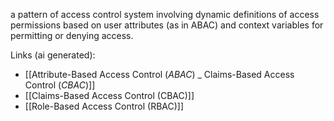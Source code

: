 a pattern of access control system involving dynamic definitions of access permissions based on user attributes (as in ABAC) and context variables for permitting or denying access.

Links (ai generated):
 - [[Attribute-Based Access Control (_ABAC_) _ Claims-Based Access Control (_CBAC_)]]
 - [[Claims-Based Access Control (CBAC)]]
 - [[Role-Based Access Control (RBAC)]]
